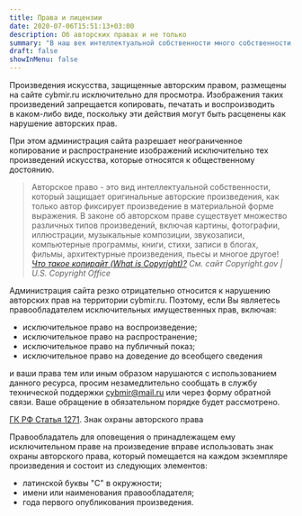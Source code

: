 ```yaml
---
title: Права и лицензии
date: 2020-07-06T15:51:13+03:00
description: Об авторских правах и не только
summary: "В наш век интеллектуальной собственности много собственности, очень мало интеллекта и совсем нет прав."
draft: false
showInMenu: false
---
```

Произведения искусства, защищенные авторским правом, размещены на сайте cybmir.ru исключительно для просмотра. Изображения таких произведений запрещается копировать, печатать и воспроизводить в каком-либо виде, поскольку эти действия могут быть расценены как нарушение авторских прав.

При этом администрация сайта разрешает неограниченное копирование и распространение изображений исключительно тех произведений искусства, которые относятся к общественному достоянию. 

>Авторское право - это вид интеллектуальной собственности, который защищает оригинальные авторские произведения, как только автор фиксирует произведение в материальной форме выражения. В законе об авторском праве существует множество различных типов произведений, включая картины, фотографии, иллюстрации, музыкальные композиции, звукозаписи, компьютерные программы, книги, стихи, записи в блогах, фильмы, архитектурные произведения, пьесы и многое другое!
<i>[Что такое копирайт (What is Copyright)?](https://www.copyright.gov/what-is-copyright) См. сайт Copyright.gov | U.S. Copyright Office</i>

Администрация сайта резко отрицательно относится к нарушению авторских прав на территории cybmir.ru. Поэтому, если Вы являетесь правообладателем исключительных имущественных прав, включая:

- исключительное право на воспроизведение;
- исключительное право на распространение;
- исключительное право на публичный показ;
- исключительное право на доведение до всеобщего сведения

и ваши права тем или иным образом нарушаются с использованием данного ресурса, просим незамедлительно сообщать в службу технической поддержки cybmir@mail.ru или через форму обратной связи. Ваше обращение в обязательном порядке будет рассмотрено.

[ГК РФ Статья 1271](http://www.consultant.ru/document/cons_doc_LAW_64629/8a1c3f9c97c93f678b28addb9fde4376ed29807b/). Знак охраны авторского права

Правообладатель для оповещения о принадлежащем ему исключительном праве на произведение вправе использовать знак охраны авторского права, который помещается на каждом экземпляре произведения и состоит из следующих элементов:

- латинской буквы "C" в окружности;
- имени или наименования правообладателя;
- года первого опубликования произведения.
